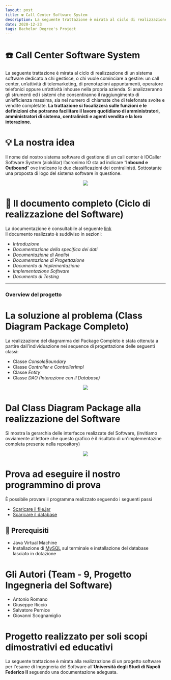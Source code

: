 ```yaml
---
layout: post
title: ☎️ Call Center Software System
description: La seguente trattazione è mirata al ciclo di realizzazione di un sistema software dedicato a chi gestisce, o chi vuole cominciare a gestire: un call center, un’attività di telemarketing, di prenotazioni appuntamenti, operatore telefonici oppure un’attività inhouse nella propria azienda.
date: 2020-12-23
tags: Bachelor Degree's Project
---
```


# ☎️ Call Center Software System
La seguente trattazione è mirata al ciclo di realizzazione di un sistema software dedicato a chi gestisce, o chi vuole cominciare a gestire: un call center, un’attività di telemarketing, di prenotazioni appuntamenti, operatore telefonici oppure un’attività inhouse nella propria azienda. 
Si analizzeranno gli strumenti ed i sistemi che consentiranno il raggiungimento di un’efficienza massima, sia nel numero di chiamate che di telefonate svolte e vendite completate. **La trattazione si focalizzerà sulle funzioni e le definizioni che potranno facilitare il lavoro quotidiano di amministratori, amministratori di sistema, centralinisti e agenti vendita e la loro interazione.**   

# 💡 La nostra idea
Il nome del nostro sistema software di gestione di un call center è IOCaller Software System (aiokôlər) l’acronimo IO sta ad indicare “**Inbound e Outbound**” ove indicano le due classificazioni dei centralinisti. Sottostante una proposta di logo del sistema software in questione.

<p align="center">
  <img src="https://github.com/iocaller/CallCenterManagementSystem_prototipo/blob/main/GestioneCallCenter/images/logo.png?raw=true">
</p>

# 📄 Il documento completo (Ciclo di realizzazione del Software)
La documentazione è consultabile al seguente <a href="https://github.com/iocaller/CallCenterManagementSystem_prototipo/blob/main/Documento_IS.pdf">link</a><br>
Il documento realizzato è suddiviso in sezioni:
- *Introduzione*
- *Documentazione della specifica dei dati*
- *Documentazione di Analisi*
- *Documentazione di Progettazione*
- *Documento di Implementazione*
- *Implementazione Software*
- *Documento di Testing*

<hr>

### Overview del progetto
# La soluzione al problema (Class Diagram Package Completo)

La realizzazione del diagramma dei Package Completo è stata ottenuta a partire dall’individuazione nei sequence di progettazione delle seguenti classi:
-	Classe *ConsoleBoundary*
-	Classe *Controller e ControllerImpl*
-	Classe *Entity*
-	Classe *DAO (Interazione con il Database)*

<p align="center">
  <img src="https://github.com/iocaller/CallCenterManagementSystem_prototipo/blob/main/Diagrammi/Class%20Diagram.png?raw=true">
</p>


# Dal Class Diagram Package alla realizzazione del Software
Si mostra la gerarchia delle interfacce realizzate del Software, (invitiamo ovviamente al lettore che questo grafico è il risultato di un'implementazine completa presente nella repository)
<p align="center">
  <img src="https://github.com/iocaller/CallCenterManagementSystem_prototipo/blob/main/Diagrammi/GerachiaInterfaccia.JPG?raw=true">
</p>


# Prova ad eseguire il nostro programmino di prova
È possibile provare il programma realizzato seguendo i seguenti passi
- <a href="https://github.com/iocaller/CallCenterManagementSystem_prototipo/blob/main/IOCaller.jar">Scaricare il file.jar</a> 
- <a href="https://github.com/iocaller/CallCenterManagementSystem_prototipo/blob/main/Database">Scaricare il database</a>

## 🔧 Prerequisiti
- Java Virtual Machine
- Installazione di <a href="https://www.apachefriends.org/it/download.html">MySQL</a> sul terminale e installazione del database lasciato in dotazione

# Gli Autori (Team - 9, Progetto Ingegneria del Software)
- Antonio Romano
- Giuseppe Riccio
- Salvatore Pernice
- Giovanni Scognamiglio

# Progetto realizzato per soli scopi dimostrativi ed educativi
La seguente trattazione è mirata alla realizzazione di un progetto software per l'esame di Ingegneria del Software all'**Università degli Studi di Napoli Federico II** seguendo una documentazione adeguata.
